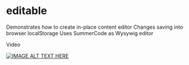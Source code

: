 # editable

Demonstrates how to create in-place content editor
Changes saving into browser localStorage
Uses SummerCode as Wysywig editor

Video

[![IMAGE ALT TEXT HERE](https://img.youtube.com/vi/z55KRXnzJIw/0.jpg)](https://www.youtube.com/watch?v=z55KRXnzJIw)
